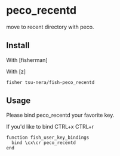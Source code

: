 # peco_recentd

move to recent directory with peco.

## Install

With [fisherman]

With [z]

```
fisher tsu-nera/fish-peco_recentd
```

## Usage
Please bind peco_recentd your favorite key.

If you'd like to bind CTRL+x CTRL+r

```fish
function fish_user_key_bindings
  bind \cx\cr peco_recentd
end
```
